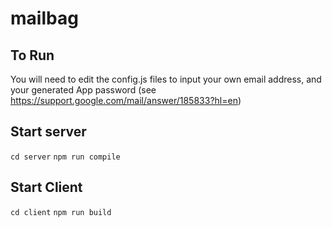 # mailbag

## To Run
You will need to edit the config.js files to input your own email address, and your generated App password (see https://support.google.com/mail/answer/185833?hl=en)

## Start server
`cd server`
`npm run compile`

## Start Client
`cd client`
`npm run build`
